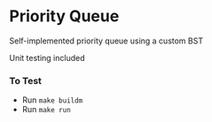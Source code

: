 # Priority Queue
Self-implemented priority queue using a custom BST

Unit testing included

### To Test
- Run `make buildm`
- Run `make run`
